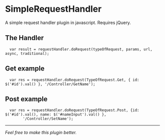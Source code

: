 SimpleRequestHandler
====================

A simple request handler plugin in javascript. Requires jQuery.

The Handler
--------

      var result = requestHandler.doRequest(typeOfRequest, params, url, async, traditional);

Get example
--------

      var res = requestHandler.doRequest(TypeOfRequest.Get, { id: $('#id').val() }, '/Controller/GetName');

Post example
--------

      var res = requestHandler.doRequest(TypeOfRequest.Post, {id: $('#id').val(), name: $('#nameInput').val() }, 
            '/Controller/SetName');



      
       
********
_Feel free to make this plugin better._ 
